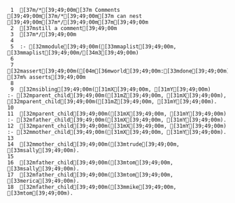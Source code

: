      1	[37m/*[39;49;00m[37m Comments [39;49;00m[37m/*[39;49;00m[37m can nest [39;49;00m[37m*/[39;49;00m[37m[39;49;00m
     2	[37mstill a comment[39;49;00m
     3	[37m*/[39;49;00m
     4
     5	:- [32mmodule[39;49;00m([33mmaplist[39;49;00m, [33mmaplist[39;49;00m/[34m3[39;49;00m)
     6
     7	[32massert[39;49;00m([04m[36mworld[39;49;00m:[33mdone[39;49;00m). [37m% asserts[39;49;00m
     8
     9	[32msibling[39;49;00m([31mX[39;49;00m, [31mY[39;49;00m)      :- [32mparent_child[39;49;00m([31mZ[39;49;00m, [31mX[39;49;00m), [32mparent_child[39;49;00m([31mZ[39;49;00m, [31mY[39;49;00m).
    10
    11	[32mparent_child[39;49;00m([31mX[39;49;00m, [31mY[39;49;00m) :- [32mfather_child[39;49;00m([31mX[39;49;00m, [31mY[39;49;00m).
    12	[32mparent_child[39;49;00m([31mX[39;49;00m, [31mY[39;49;00m) :- [32mmother_child[39;49;00m([31mX[39;49;00m, [31mY[39;49;00m).
    13
    14	[32mmother_child[39;49;00m([33mtrude[39;49;00m, [33msally[39;49;00m).
    15
    16	[32mfather_child[39;49;00m([33mtom[39;49;00m, [33msally[39;49;00m).
    17	[32mfather_child[39;49;00m([33mtom[39;49;00m, [33merica[39;49;00m).
    18	[32mfather_child[39;49;00m([33mmike[39;49;00m, [33mtom[39;49;00m).
